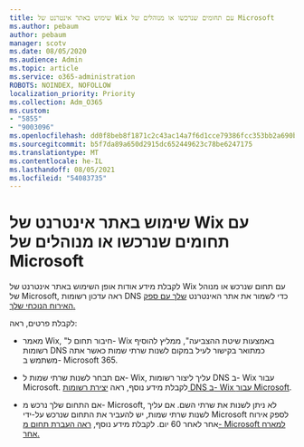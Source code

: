 ```yaml
---
title: שימוש באתר אינטרנט של Wix עם תחומים שנרכשו או מנוהלים של Microsoft
ms.author: pebaum
author: pebaum
manager: scotv
ms.date: 08/05/2020
ms.audience: Admin
ms.topic: article
ms.service: o365-administration
ROBOTS: NOINDEX, NOFOLLOW
localization_priority: Priority
ms.collection: Adm_O365
ms.custom:
- "5855"
- "9003096"
ms.openlocfilehash: dd0f8beb8f1871c2c43ac14a7f6d1cce79386fcc353bb2a690ba184904ca5857
ms.sourcegitcommit: b5f7da89a650d2915dc652449623c78be6247175
ms.translationtype: MT
ms.contentlocale: he-IL
ms.lasthandoff: 08/05/2021
ms.locfileid: "54083735"
---
```

# <a name="using-a-wix-website-with-microsoft-purchased-or-managed-domains"></a>שימוש באתר אינטרנט של Wix עם תחומים שנרכשו או מנוהלים של Microsoft

לקבלת מידע אודות אופן השימוש באתר אינטרנט של Wix עם תחום שנרכש או מנוהל של Microsoft, ראה עדכון רשומות DNS כדי לשמור את אתר האינטרנט [שלך עם ספק האירוח הנוכחי שלך.](https://docs.microsoft.com/microsoft-365/admin/dns/update-dns-records-to-retain-current-hosting-provider)

לקבלת פרטים, ראה: 

- מאמר Wix, "חיבור תחום ל- Wix באמצעות שיטת ההצביעה", ממליץ להוסיף רשומות DNS כמתואר בקישור לעיל במקום לשנות שרתי שמות כאשר אתה משתמש ב- Microsoft 365.

- אם תבחר לשנות שרתי שמות ל- Wix, עליך ליצור רשומות DNS ב- Wix עבור Microsoft. לקבלת מידע נוסף, ראה [יצירת רשומות DNS ב- Wix עבור Microsoft](https://docs.microsoft.com/microsoft-365/admin/dns/create-dns-records-at-wix).

- אם התחום שלך נרכש מ- Microsoft, לא ניתן לשנות את שרתי השם. אם עליך לשנות שרתי שמות, יש להעביר את התחום שנרכש על-ידי Microsoft לספק אירוח אחר לאחר 60 יום. לקבלת מידע נוסף, [ראה העברת תחום מ- Microsoft למארח אחר.](https://docs.microsoft.com/microsoft-365/admin/get-help-with-domains/transfer-a-domain-from-microsoft-to-another-host)
